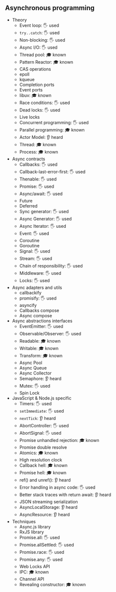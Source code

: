 ## Asynchronous programming

- Theory
  - Event loop: 🖐️ used
  - `try..catch`: 🖐️ used
  - Non-blocking: 🖐️ used
  - Async I/O: 🖐️ used
  - Thread pool: 🎓 known
  - Pattern Reactor: 🎓 known
  - CAS operations
  - epoll
  - kqueue
  - Completion ports
  - Event ports
  - libuv: 🎓 known
  - Race conditions: 🖐️ used
  - Dead locks: 🖐️ used
  - Live locks
  - Concurrent programming: 🖐️ used
  - Parallel programming: 🎓 known
  - Actor Model: 👂 heard
  - Thread: 🎓 known
  - Process: 🎓 known
- Async contracts
  - Callbacks: 🖐️ used
  - Callback-last-error-first: 🖐️ used
  - Thenable: 🖐️ used
  - Promise: 🖐️ used
  - Async/await: 🖐️ used
  - Future
  - Deferred
  - Sync generator: 🖐️ used
  - Async Generator: 🖐️ used
  - Async Iterator: 🖐️ used
  - Event: 🖐️ used
  - Coroutine
  - Goroutine
  - Signal: 🖐️ used
  - Stream: 🖐️ used
  - Chain of responsibility: 🖐️ used
  - Middleware: 🖐️ used
  - Locks: 🖐️ used
- Async adapters and utils
  - callbackify
  - promisify: 🖐️ used
  - asyncify
  - Callbacks compose
  - Async compose
- Async abstractions interfaces
  - EventEmitter: 🖐️ used
  - Observable/Observer: 🖐️ used
  - Readable: 🎓 known
  - Writable: 🎓 known
  - Transform: 🎓 known
  - Async Pool
  - Async Queue
  - Async Collector
  - Semaphore: 👂 heard
  - Mutex: 🖐️ used
  - Spin Lock
- JavaScript & Node.js specific
  - Timers: 🖐️ used
  - `setImmediate`: 🖐️ used
  - `nextTick`: 👂 heard
  - AbortController: 🖐️ used
  - AbortSignal: 🖐️ used
  - Promise unhandled rejection: 🎓 known
  - Promise double resolve
  - Atomics: 🎓 known
  - High resolution clock
  - Callback hell: 🎓 known
  - Promise hell: 🎓 known
  - ref() and unref(): 👂 heard
  - Error handling in async code: 🖐️ used
  - Better stack traces with return await: 👂 heard
  - JSON streaming serialization
  - AsyncLocalStorage: 👂 heard
  - AsyncResource: 👂 heard
- Techniques
  - Async.js library
  - RxJS library
  - Promise.all: 🖐️ used
  - Promise.allSettled: 🖐️ used
  - Promise.race: 🖐️ used
  - Promise.any: 🖐️ used
  - Web Locks API
  - IPC: 🎓 known
  - Channel API
  - Revealing constructor: 🎓 known
